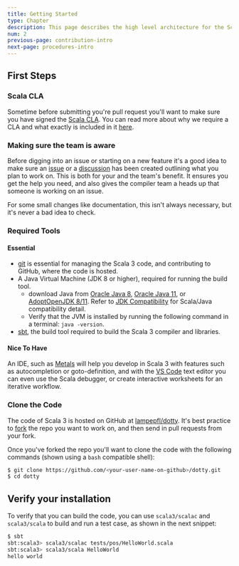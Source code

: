 ```yaml
---
title: Getting Started
type: Chapter
description: This page describes the high level architecture for the Scala 3 compiler.
num: 2
previous-page: contribution-intro
next-page: procedures-intro
---
```


## First Steps

### Scala CLA

Sometime before submitting you're pull request you'll want to make sure you have
signed the [Scala CLA][scala-cla]. You can read more about why we require a CLA
and what exactly is included in it [here][scala-cla].

### Making sure the team is aware

Before digging into an issue or starting on a new feature it's a good idea to
make sure an [issue][dotty-issue] or a [discussion][dotty-discussion] has been
created outlining what you plan to work on. This is both for your and the team's
benefit. It ensures you get the help you need, and also gives the compiler team
a heads up that someone is working on an issue.

For some small changes like documentation, this isn't always necessary, but it's
never a bad idea to check.

### Required Tools

#### Essential

- [git] is essential for managing the Scala 3 code, and contributing to GitHub,
  where the code is hosted.
- A Java Virtual Machine (JDK 8 or higher), required for running the build tool.
  - download Java from [Oracle Java 8][java8], [Oracle Java 11][java11],
   or [AdoptOpenJDK 8/11][adopt]. Refer to [JDK Compatibility][compat] for Scala/Java compatibility detail.
  - Verify that the JVM is installed by running the following command in a terminal: `java -version`.
- [sbt][sbt-download], the build tool required to build the Scala 3 compiler and libraries.

#### Nice To Have

An IDE, such as [Metals] will help you develop in Scala 3 with features such as autocompletion or goto-definition,
and with the [VS Code][vs-code] text editor you can even use the Scala debugger, or create interactive worksheets for an
iterative workflow.

### Clone the Code

The code of Scala 3 is hosted on GitHub at [lampepfl/dotty]. It's best practice
to [fork] the repo you want to work on, and then send in pull requests from your
fork.

Once you've forked the repo you'll want to clone the code with the following
commands (shown using a `bash` compatible shell):

```bash
$ git clone https://github.com/<your-user-name-on-github>/dotty.git
$ cd dotty
```

## Verify your installation

To verify that you can build the code, you can use `scala3/scalac` and `scala3/scala` to build
and run a test case, as shown in the next snippet:
```bash
$ sbt
sbt:scala3> scala3/scalac tests/pos/HelloWorld.scala
sbt:scala3> scala3/scala HelloWorld
hello world
```


[git]: https://git-scm.com
[Metals]: https://scalameta.org/metals/
[vs-code]: https://code.visualstudio.com
[lampepfl/dotty]: https://github.com/lampepfl/dotty
[sbt-download]: https://www.scala-sbt.org/download.html
[java8]: https://www.oracle.com/java/technologies/javase-jdk8-downloads.html
[java11]: https://www.oracle.com/java/technologies/javase-jdk11-downloads.html
[adopt]: https://adoptopenjdk.net/
[compat]: /overviews/jdk-compatibility/overview.html
[scala-cla]: https://www.lightbend.com/contribute/cla/scala
[dotty-issue]: https://github.com/lampepfl/dotty/issues
[dotty-discussion]: https://github.com/lampepfl/dotty/discussions
[fork]: https://docs.github.com/en/get-started/quickstart/fork-a-repo
